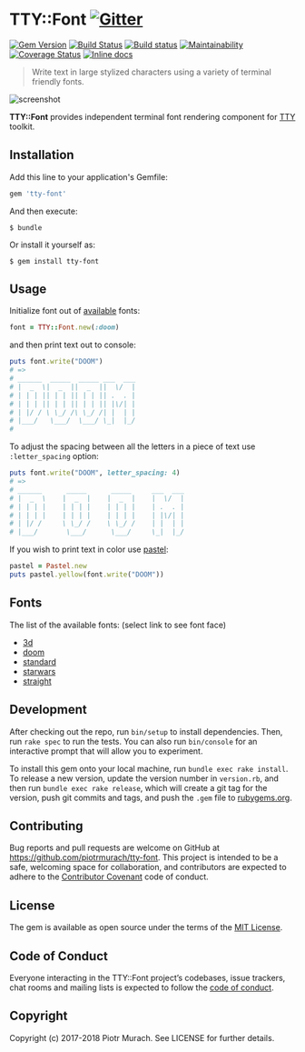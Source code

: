 # TTY::Font [![Gitter](https://badges.gitter.im/Join%20Chat.svg)][gitter]

[![Gem Version](https://badge.fury.io/rb/tty-font.svg)][gem]
[![Build Status](https://secure.travis-ci.org/piotrmurach/tty-font.svg?branch=master)][travis]
[![Build status](https://ci.appveyor.com/api/projects/status/cj4owy2vlty2q1ko?svg=true)][appveyor]
[![Maintainability](https://api.codeclimate.com/v1/badges/b0d6263bd34e1c0cae74/maintainability)][codeclimate]
[![Coverage Status](https://coveralls.io/repos/github/piotrmurach/tty-font/badge.svg)][coverage]
[![Inline docs](http://inch-ci.org/github/piotrmurach/tty-font.svg?branch=master)][inchpages]

[gitter]: https://gitter.im/piotrmurach/tty
[gem]: http://badge.fury.io/rb/tty-font
[travis]: http://travis-ci.org/piotrmurach/tty-font
[appveyor]: https://ci.appveyor.com/project/piotrmurach/tty-font
[codeclimate]: https://codeclimate.com/github/piotrmurach/tty-font/maintainability
[coverage]: https://coveralls.io/github/piotrmurach/tty-font
[inchpages]: http://inch-ci.org/github/piotrmurach/tty-font

> Write text in large stylized characters using a variety of terminal friendly fonts.

![screenshot](https://github.com/piotrmurach/tty-font/raw/master/assets/starwars_logo.png)

**TTY::Font** provides independent terminal font rendering component for [TTY](https://github.com/piotrmurach/tty) toolkit.

## Installation

Add this line to your application's Gemfile:

```ruby
gem 'tty-font'
```

And then execute:

    $ bundle

Or install it yourself as:

    $ gem install tty-font

## Usage

Initialize font out of [available](#fonts) fonts:

```ruby
font = TTY::Font.new(:doom)
```

and then print text out to console:

```ruby
puts font.write("DOOM")
# =>
# ______  _____  _____ ___  ___
# |  _  \|  _  ||  _  ||  \/  |
# | | | || | | || | | || .  . |
# | | | || | | || | | || |\/| |
# | |/ / \ \_/ /\ \_/ /| |  | |
# |___/   \___/  \___/ \_|  |_/
#
```

To adjust the spacing between all the letters in a piece of text use `:letter_spacing` option:

```ruby
puts font.write("DOOM", letter_spacing: 4)
# =>
# ______      _____      _____     ___  ___
# |  _  \    |  _  |    |  _  |    |  \/  |
# | | | |    | | | |    | | | |    | .  . |
# | | | |    | | | |    | | | |    | |\/| |
# | |/ /     \ \_/ /    \ \_/ /    | |  | |
# |___/       \___/      \___/     \_|  |_/
```

If you wish to print text in color use [pastel](https://github.com/piotrmurach/pastel):

```ruby
pastel = Pastel.new
puts pastel.yellow(font.write("DOOM"))
```

## Fonts

The list of the available fonts: (select link to see font face)

* [3d](fonts/3d.md)
* [doom](fonts/doom.md)
* [standard](fonts/standard.md)
* [starwars](fonts/starwars.md)
* [straight](fonts/straight.md)

## Development

After checking out the repo, run `bin/setup` to install dependencies. Then, run `rake spec` to run the tests. You can also run `bin/console` for an interactive prompt that will allow you to experiment.

To install this gem onto your local machine, run `bundle exec rake install`. To release a new version, update the version number in `version.rb`, and then run `bundle exec rake release`, which will create a git tag for the version, push git commits and tags, and push the `.gem` file to [rubygems.org](https://rubygems.org).

## Contributing

Bug reports and pull requests are welcome on GitHub at https://github.com/piotrmurach/tty-font. This project is intended to be a safe, welcoming space for collaboration, and contributors are expected to adhere to the [Contributor Covenant](http://contributor-covenant.org) code of conduct.

## License

The gem is available as open source under the terms of the [MIT License](https://opensource.org/licenses/MIT).

## Code of Conduct

Everyone interacting in the TTY::Font project’s codebases, issue trackers, chat rooms and mailing lists is expected to follow the [code of conduct](https://github.com/[USERNAME]/tty-font/blob/master/CODE_OF_CONDUCT.md).

## Copyright

Copyright (c) 2017-2018 Piotr Murach. See LICENSE for further details.
